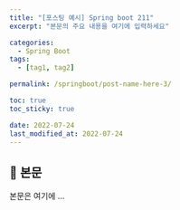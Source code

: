 ```yaml
---
title: "[포스팅 예시] Spring boot 211"
excerpt: "본문의 주요 내용을 여기에 입력하세요"

categories:
  - Spring Boot
tags:
  - [tag1, tag2]

permalink: /springboot/post-name-here-3/

toc: true
toc_sticky: true

date: 2022-07-24
last_modified_at: 2022-07-24
---
```


## 🦥 본문

본문은 여기에 ...
